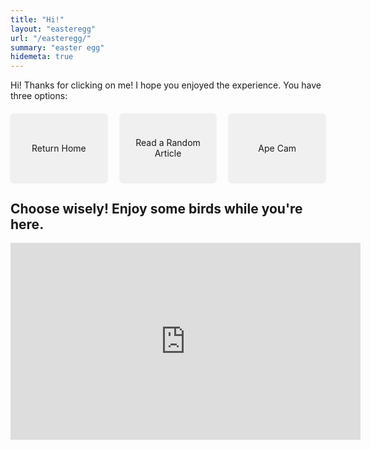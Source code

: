 ```yaml
---
title: "Hi!"
layout: "easteregg"
url: "/easteregg/"
summary: "easter egg"
hidemeta: true
---
```


Hi! Thanks for clicking on me! I hope you enjoyed the experience. You have three options:

<style>
@keyframes bounce {
    0%, 100% { transform: translateY(0); }
    50% { transform: translateY(-5px); }
}

.easter-button {
    display: flex !important;
    align-items: center !important;
    justify-content: center !important;
    padding: 20px !important;
    background-color: #f0f0f0 !important;
    color: var(--primary) !important;
    text-decoration: none !important;
    border-radius: 5px !important;
    flex: 1 !important;
    text-align: center !important;
    max-width: 250px !important;
    min-height: 70px !important;
    transition: all 0.2s ease !important;
    border: 1px solid var(--border) !important;
    box-shadow: 0 1px 3px rgba(0,0,0,0.1) !important;
    margin: 0 !important;
}

.easter-button:hover {
    animation: bounce 0.5s ease infinite;
    background-color: #e0e0e0 !important;
}

.button-container {
    display: flex !important;
    justify-content: center !important;
    gap: 20px !important;
    margin-top: 20px !important;
    width: 100% !important;
}

@media screen and (max-width: 768px) {
    .button-container {
        flex-direction: column !important;
        align-items: center !important;
    }
    
    .easter-button {
        max-width: 80% !important;  /* Makes buttons wider on mobile */
    }
}
</style>

<div class="button-container">
    <a href="/" class="easter-button">Return Home</a>
    <a href="https://longform.org/random" class="easter-button">Read a Random Article</a>
    <a href="https://zoo.sandiegozoo.org/cams/ape-cam" class="easter-button">Ape Cam</a>
</div>

## Choose wisely! Enjoy some birds while you're here.


<iframe 
    width="560" 
    height="315" 
    src="https://www.youtube.com/embed/x10vL6_47Dw?autoplay=1&mute=1&playsinline=1" 
    frameborder="0" 
    allow="accelerometer; autoplay; clipboard-write; encrypted-media; gyroscope; picture-in-picture" 
    allowfullscreen>
</iframe>